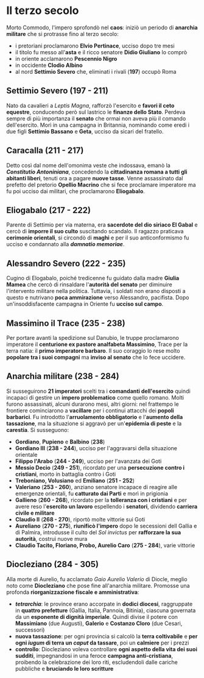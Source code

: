 # Il terzo secolo
Morto Commodo, l'impero sprofondò nel **caos**: iniziò un periodo di **anarchia militare** che si protrasse fino al terzo secolo:
- i pretoriani proclamarono **Elvio Pertinace**, ucciso dopo tre mesi
- il titolo fu messo all'**asta** e il ricco senatore **Didio Giuliano** lo comprò
- in oriente acclamarono **Pescennio Nigro**
- in occidente **Clodio Albino**
- al nord **Settimio Severo** che, eliminati i rivali (**197**) occupò Roma
## Settimio Severo (197 - 211)
Nato da cavalieri a *Leptis Magna*, rafforzò l'esercito e **favori il ceto equestre**, conducendo però sul lastrico le **finanze dello Stato**. Perdeva sempre di più importanza il **senato** che ormai non aveva più il comando dell'esercito. Morì in una campagna in Britannia, nominando come eredi i due figli **Settimio Bassano** e **Geta**, ucciso da sicari del fratello.
## Caracalla (211 - 217)
Detto così dal nome dell'omonima veste che indossava, emanò la ***Constitutio Antoniniana***, concedendo la **cittadinanza romana a tutti gli abitanti liberi**, tenuti ora a pagare **nuove tasse**. Venne assassinato dal prefetto del pretorio **Opellio Macrino** che si fece proclamare imperatore ma fu poi ucciso dai militari, che proclamarono **Eliogabalo**.
## Eliogabalo (217 - 222)
Parente di Settimio per via materna, era **sacerdote del dio siriaco El Gabal** e cercò di **imporre il suo culto** suscitando scandalo. Il ragazzo praticava **cerimonie orientali**, si circondò di **maghi** e per il suo anticonformismo fu ucciso e condannato alla ***damnatio memoriae***.
## Alessandro Severo (222 - 235)
Cugino di Elogabalo, poiché tredicenne fu guidato dalla madre **Giulia Mamea** che cercò di rinsaldare l'**autorità del senato** per diminuire l'intervento militare nella politica. Tuttavia, i soldati non erano disposti a questo e nutrivano **poca ammirazione** verso Alessandro, pacifista. Dopo un'insoddisfacente campagna in Oriente fu **ucciso sul campo**.
## Massimino il Trace (235 - 238)
Per portare avanti la spedizione sul Danubio, le truppe proclamarono imperatore il **centurione ex pastore analfabeta Massimino**, Trace per la terra natia: il **primo imperatore barbaro**. Il suo coraggio lo rese molto **popolare tra i suoi compagni** ma **inviso al senato** che lo fece uccidere.
## Anarchia militare (238 - 284)
Si susseguirono **21 imperatori** scelti tra i **comandanti dell'esercito** quindi incapaci di gestire un **impero problematico** come quello romano. Molti furono assassinati, alcuni durarono mesi, altri giorni: nel frattempo le frontiere cominciarono a **vacillare** per i continui attacchi dei **popoli barbarici**. Fu introdotto l'**arruolamento obbligatorio** e l'**aumento della tassazione**, ma la situazione si aggravò per un'**epidemia di peste** e la **carestia**. Si susseguono:
- **Gordiano**, **Pupieno** e **Balbino** (**238**)
- **Gordiano III** (**238 - 244**), ucciso per l'aggravarsi della situazione orientale
- **Filippo l'Arabo** (**244 - 249**), ucciso per l'avanzata dei Goti
- **Messio Decio** (**249 - 251**), ricordato per una **persecuzione contro i cristiani**, morto in battaglia contro i Goti
- **Treboniano, Volusiano** ed **Emiliano** (**251 - 252**)
- **Valeriano** (**253 - 260**), anziano senatore incapace di reagire alle emergenze orientali, fu **catturato dai Parti** e morì in prigionia
- **Gallieno** (**260 - 268**), ricordato per la **tolleranza con i cristiani** e per avere reso l'**esercito un lavoro** espellendo i **senatori**, dividendo **carriera civile e militare**
- **Claudio II** (**268 - 270**), riportò molte vittorie sui Goti
- **Aureliano** (**270 - 275**), **riunificò l'impero** dopo le secessioni dell Gallia e di Palmira, introdusse il culto del *Sol invictus* per **rafforzare la sua autorità**, costruì nuove mura
- **Claudio Tacito, Floriano, Probo, Aurelio Caro** (**275 - 284**), varie vittorie
## Diocleziano (284 - 305)
Alla morte di Aurelio, fu acclamato *Gaio Aurelio Valerio* di Diocle, meglio noto come **Diocleziano** che pose fine all'anarchia militare. Promosse una profonda **riorganizzazione fiscale e amministrativa**: 
- ***tetrarchia***: le province erano accorpate in **dodici diocesi**, raggruppate in **quattro prefetture** (Gallia, Italia, Pannoia, Bitinia), ciascuna governata da un **esponente di dignità imperiale**. Quindi divise il potere con **Massimiano** (due Augusti), **Galerio** e **Costanzo Cloro** (due Cesari, successori)
- **nuova tassazione**: per ogni provincia si calcolò la **terra coltivabile** e **per ogni *iugum* di terra un *caput* da tassare**, poi un **calmiere** per i prezzi
- **controllo**: Diocleziano voleva controllare **ogni aspetto della vita dei suoi sudditi**, impegnandosi in una feroce **campagna anti-cristiana**, proibendo la celebrazione dei loro riti, escludendoli dalle cariche pubbliche e **bruciando le loro scritture**